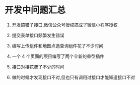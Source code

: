 <!--
 * @LastEditors: Mark
 * @Description: none
 * @Author: Mark
 * @Date: 2019-06-17 14:53:41
 * @LastEditTime: 2019-06-21 10:37:40
 -->

# 开发中问题汇总

1. 开发搞错了接口,微信公众号授权搞成了微信小程序授权

2. 提交表单接口频繁发生错误

3. 编写上传组件和地图点选查询组件花了不少时间

4. 一个 4 个页面的项目编写了两个全新的重型插件

5. 接口对接花费了不少的时间

6. 做的时候才发现接口不对,但也只有调用过接口才能知道接口不对
